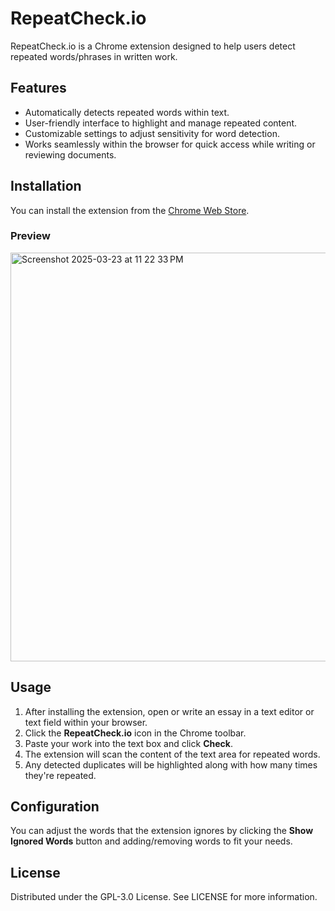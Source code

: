 # RepeatCheck.io

RepeatCheck.io is a Chrome extension designed to help users detect repeated words/phrases in written work.

## Features

- Automatically detects repeated words within text.
- User-friendly interface to highlight and manage repeated content.
- Customizable settings to adjust sensitivity for word detection.
- Works seamlessly within the browser for quick access while writing or reviewing documents.

## Installation

You can install the extension from the [Chrome Web Store](https://chromewebstore.google.com/detail/epnjigbanmhkcbplpifelgikbehmgdmn?utm_source=item-share-cb).

### Preview
<img width="654" alt="Screenshot 2025-03-23 at 11 22 33 PM" src="https://github.com/user-attachments/assets/28a1f85b-04d9-4b7d-a88b-46fd8a7fceac" />


## Usage

1. After installing the extension, open or write an essay in a text editor or text field within your browser.
2. Click the **RepeatCheck.io** icon in the Chrome toolbar.
3. Paste your work into the text box and click **Check**.
4. The extension will scan the content of the text area for repeated words.
5. Any detected duplicates will be highlighted along with how many times they're repeated.

## Configuration

You can adjust the words that the extension ignores by clicking the **Show Ignored Words** button and adding/removing words to fit your needs.

## License

Distributed under the GPL-3.0 License. See LICENSE for more information.
